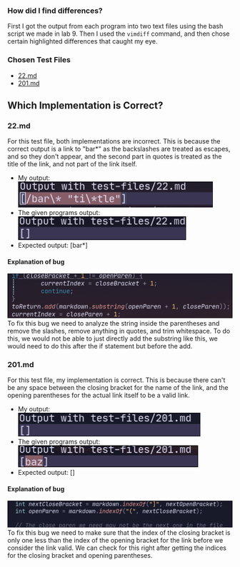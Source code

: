 ### How did I find differences?
First I got the output from each program into two text files using the bash script we made in lab 9. Then I used the `vimdiff` command, and then chose certain highlighted differences that caught my eye.

### Chosen Test Files
- [22.md](https://raw.githubusercontent.com/nidhidhamnani/markdown-parser/main/test-files/22.md)
- [201.md](https://raw.githubusercontent.com/nidhidhamnani/markdown-parser/main/test-files/201.md)

## Which Implementation is Correct?
### 22.md
For this test file, both implementations are incorrect. This is because the correct output is a link to "bar\*" as the backslashes are treated as escapes, and so they don't appear, and the second part in quotes is treated as the title of the link, and not part of the link itself.
- My output: ![my22](https://raw.githubusercontent.com/Mnohem/cse15l-lab-reports/main/images/my-output-22.png)
- The given programs output: ![their22](https://raw.githubusercontent.com/Mnohem/cse15l-lab-reports/main/images/their-output-22.png)
- Expected output: [bar\*]
#### Explanation of bug
![image](https://raw.githubusercontent.com/Mnohem/cse15l-lab-reports/main/images/fix22.png)<br>
To fix this bug we need to analyze the string inside the parentheses and remove the slashes, remove anything in quotes, and trim whitespace. To do this, we would not be able to just directly add the substring like this, we would need to do this after the if statement but before the add.

### 201.md
For this test file, my implementation is correct. This is because there can't be any space between the closing bracket for the name of the link, and the opening parentheses for the actual link itself to be a valid link.
- My output: ![my201](https://raw.githubusercontent.com/Mnohem/cse15l-lab-reports/main/images/my-output-201.png)
- The given programs output: ![their201](https://raw.githubusercontent.com/Mnohem/cse15l-lab-reports/main/images/their-output-201.png)
- Expected output: []
#### Explanation of bug
![image](https://raw.githubusercontent.com/Mnohem/cse15l-lab-reports/main/images/fix201.png)<br>
To fix this bug we need to make sure that the index of the closing bracket is only one less than the index of the opening bracket for the link before we consider the link valid. We can check for this right after getting the indices for the closing bracket and opening parentheses.
